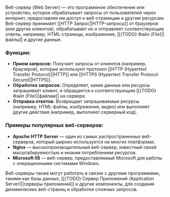 Веб-сервер (Web Server) — это программное обеспечение или устройство, которое обрабатывает запросы от пользователей через интернет, предоставляя им доступ к веб-страницам и другим ресурсам. Веб-сервер принимает [[HTTP Запрос||HTTP-запросы]] от браузеров (или других клиентов), обрабатывает их и отправляет соответствующие ответы, например, HTML-страницы, изображения, [[{TODO} Файл (File)||файлы]] и другие данные.

### Функции:

- **Прием запросов:** Получает запросы от клиентов (например, браузеров), которые используют протокол [[HTTP (Hypertext Transfer Protocol)||HTTP]] или [[HTTPS (Hypertext Transfer Protocol Secure)||HTTPS]].
- **Обработка запросов:** Определяет, какие данные или ресурсы запрашивает клиент, и обращается к соответствующим [[{TODO} Файл (File)||файлам]] на сервере.
- **Отправка ответов:** Возвращает запрашиваемые ресурсы (например, HTML-файлы, изображения, видео) или выполняет другие действия (например, выполняет серверный код).


### Примеры популярных веб-серверов:

- **Apache HTTP Server** — один из самых распространенных веб-серверов, который широко используется на многих платформах.
- **Nginx** — высокопроизводительный веб-сервер, известный своей масштабируемостью и низким потреблением ресурсов.
- **Microsoft IIS** — веб-сервер, предоставляемый Microsoft для работы с операционными системами Windows.


Веб-серверы также могут работать в связке с другими программами, такими как базы данных, [[{TODO} Сервер Приложений (Application Server)||серверы приложений]] и другие компоненты, для создания динамических веб-страниц и обработки сложных запросов.